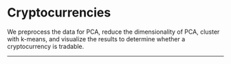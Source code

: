 # Cryptocurrencies

We preprocess the data for PCA, reduce the dimensionality of PCA, cluster with k-means, and visualize the results to determine whether a cryptocurrency is tradable. 
___
